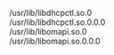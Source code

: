 /usr/lib/libdhcpctl.so.0  
/usr/lib/libdhcpctl.so.0.0.0  
/usr/lib/libomapi.so.0  
/usr/lib/libomapi.so.0.0.0  

